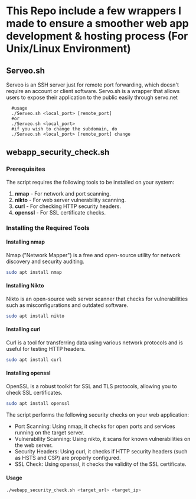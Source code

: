 # This Repo include a few wrappers I made to ensure a smoother web app development & hosting process (For Unix/Linux Environment)

## Serveo.sh
Serveo is an SSH server just for remote port forwarding, which doesn't require an account or client software. Servo.sh is a wrapper that allows users to expose their application to the public easily through servo.net
```
  #usage
  ./Serveo.sh <local_port> [remote_port]
  #or
  ./Serveo.sh <local_port>
  #if you wish to change the subdomain, do
  ./Serveo.sh <local_port> [remote_port] change
```
## webapp_security_check.sh
### Prerequisites
The script requires the following tools to be installed on your system:

1. **nmap** - For network and port scanning.
2. **nikto** - For web server vulnerability scanning.
3. **curl** - For checking HTTP security headers.
4. **openssl** - For SSL certificate checks.

### Installing the Required Tools

#### Installing nmap
Nmap ("Network Mapper") is a free and open-source utility for network discovery and security auditing.

```bash
sudo apt install nmap
```
#### Installing Nikto
Nikto is an open-source web server scanner that checks for vulnerabilities such as misconfigurations and outdated software.

```bash
sudo apt install nikto
```
#### Installing curl
Curl is a tool for transferring data using various network protocols and is useful for testing HTTP headers.

```Bash
sudo apt install curl
```
#### Installing openssl
OpenSSL is a robust toolkit for SSL and TLS protocols, allowing you to check SSL certificates.

```bash
sudo apt install openssl
```
The script performs the following security checks on your web application:
- Port Scanning: Using nmap, it checks for open ports and services running on the target server.
- Vulnerability Scanning: Using nikto, it scans for known vulnerabilities on the web server.
- Security Headers: Using curl, it checks if HTTP security headers (such as HSTS and CSP) are properly configured.
- SSL Check: Using openssl, it checks the validity of the SSL certificate.

#### Usage
```Bash
./webapp_security_check.sh <target_url> <target_ip>
```
